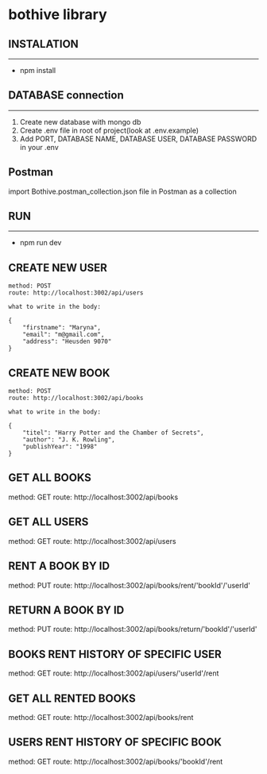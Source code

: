 # bothive library

## INSTALATION

---

- npm install

## DATABASE connection

---

1. Create new database with mongo db
2. Create .env file in root of project(look at .env.example)
3. Add PORT, DATABASE NAME, DATABASE USER, DATABASE PASSWORD in your .env

## Postman

import Bothive.postman_collection.json file in Postman as a collection

## RUN

---

- npm run dev

## CREATE NEW USER

```
method: POST
route: http://localhost:3002/api/users

what to write in the body:

{
    "firstname": "Maryna",
    "email": "m@gmail.com",
    "address": "Heusden 9070"
}

```

## CREATE NEW BOOK

```
method: POST
route: http://localhost:3002/api/books

what to write in the body:

{
    "titel": "Harry Potter and the Chamber of Secrets",
    "author": "J. K. Rowling",
    "publishYear": "1998"
}

```

## GET ALL BOOKS

method: GET
route: http://localhost:3002/api/books

## GET ALL USERS

method: GET
route: http://localhost:3002/api/users

## RENT A BOOK BY ID

method: PUT
route: http://localhost:3002/api/books/rent/'bookId'/'userId'

## RETURN A BOOK BY ID

method: PUT
route: http://localhost:3002/api/books/return/'bookId'/'userId'

## BOOKS RENT HISTORY OF SPECIFIC USER

method: GET
route: http://localhost:3002/api/users/'userId'/rent

## GET ALL RENTED BOOKS

method: GET
route: http://localhost:3002/api/books/rent

## USERS RENT HISTORY OF SPECIFIC BOOK

method: GET
route: http://localhost:3002/api/books/'bookId'/rent
